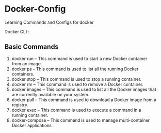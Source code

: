# Docker-Config
Learning Commands and Configs for docker

Docker CLI :


<h2>Basic Commands</h2>

1. docker run  – This command is used to start a new Docker container from an image.
2. docker ps  – This command is used to list all the running Docker containers.
3. docker stop  – This command is used to stop a running container.
4. docker rm  – This command is used to remove a Docker container.
5. docker images  – This command is used to list all the Docker images that are currently available on your system.
6. docker pull  – This command is used to download a Docker image from a registry.
7. docker exec  – This command is used to execute a command in a running container.
8. docker-compose  – This command is used to manage multi-container Docker applications.

